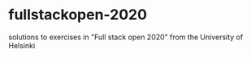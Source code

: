 # fullstackopen-2020
solutions to exercises in "Full stack open 2020" from the University of Helsinki
